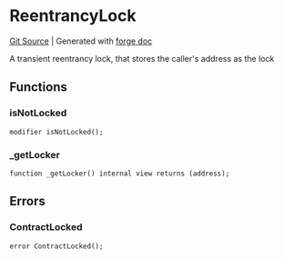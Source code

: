 # ReentrancyLock
[Git Source](https://github.com/Uniswap/docs/blob/47e3c30ae8a0d7c086bf3e41bd0e7e3a854e280b/src/base/ReentrancyLock.sol)
| Generated with [forge doc](https://book.getfoundry.sh/reference/forge/forge-doc)

A transient reentrancy lock, that stores the caller's address as the lock


## Functions
### isNotLocked


```solidity
modifier isNotLocked();
```

### _getLocker


```solidity
function _getLocker() internal view returns (address);
```

## Errors
### ContractLocked

```solidity
error ContractLocked();
```

